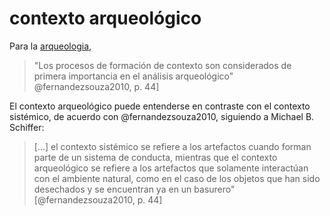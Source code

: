 # contexto arqueológico

Para la [arqueologia](arqueologia.md),

 >
 > "Los procesos de formación de contexto son considerados de primera importancia en el análisis arqueológico" @fernandezsouza2010, p. 44]

El contexto arqueológico puede entenderse en contraste con el contexto sistémico, de acuerdo con @fernandezsouza2010, siguiendo a Michael B. Schiffer:

 >
 > [...] el contexto sistémico se refiere a los artefactos cuando forman parte de un sistema de conducta, mientras que el contexto arqueológico se refiere a los artefactos que solamente interactúan con el ambiente natural, como en el caso de los objetos que han sido desechados y se encuentran ya en un basurero" [@fernandezsouza2010, p. 44]
